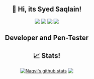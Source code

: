 <h2 align="center"> 👋 Hi, its Syed Saqlain!</h2> 
<p align="center">
  <img src="https://img.shields.io/badge/c/c++%20-%2300599C.svg?&style=for-the-badge&logo=c%2B%2B&ogoColor=white"/>
  <img src="https://img.shields.io/badge/bash%20-%2300599C.svg?&style=for-the-badge&logo=bash%2B%2B&ogoColor=white"/> 
  <img src="https://img.shields.io/badge/Pentester%20-%2300599C.svg?&style=for-the-badge&logo=bash%2B%2B&ogoColor=white"/> 
  <img src="https://img.shields.io/badge/python%20-%2314354C.svg?&style=for-the-badge&logo=python&logoColor=white"/>
</p>

<h2><p align="center">
   Developer and Pen-Tester
</p></h2>

<h2 align="center"> 📈 Stats! </h2> 

<p align="center">
<a href="https://github.com/naqviO7">
<img align="center" src="https://github-readme-stats.vercel.app/api?username=naqviO7&show_icons=true&theme=dark&line_height=27" alt="Naqvi's github stats"/></a>
<a href="https://github.com/naqviO7">
<img align="center" src="https://github-readme-stats.vercel.app/api/top-langs/?username=naqviO7&theme=dark&hide_langs_below=1" /></a>
</p>
<!---
naqviO7/naqviO7 is a ✨ special ✨ repository because its `README.md` (this file) appears on your GitHub profile.
You can click the Preview link to take a look at your changes.
--->
